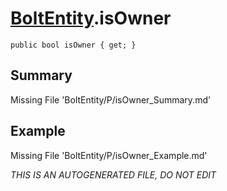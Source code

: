 # [BoltEntity](Types/BoltEntity.md).isOwner
`public bool isOwner { get; }`
## Summary
Missing File 'BoltEntity/P/isOwner_Summary.md'
## Example
Missing File 'BoltEntity/P/isOwner_Example.md'

*THIS IS AN AUTOGENERATED FILE, DO NOT EDIT*
